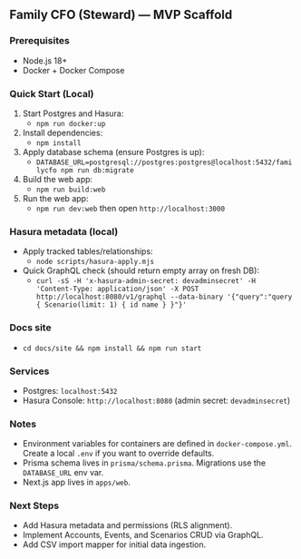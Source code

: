 ## Family CFO (Steward) — MVP Scaffold

### Prerequisites
- Node.js 18+
- Docker + Docker Compose

### Quick Start (Local)
1. Start Postgres and Hasura:
   - `npm run docker:up`
2. Install dependencies:
   - `npm install`
3. Apply database schema (ensure Postgres is up):
   - `DATABASE_URL=postgresql://postgres:postgres@localhost:5432/familycfo npm run db:migrate`
4. Build the web app:
   - `npm run build:web`
5. Run the web app:
   - `npm run dev:web` then open `http://localhost:3000`

### Hasura metadata (local)
- Apply tracked tables/relationships:
  - `node scripts/hasura-apply.mjs`
- Quick GraphQL check (should return empty array on fresh DB):
  - `curl -sS -H 'x-hasura-admin-secret: devadminsecret' -H 'Content-Type: application/json' -X POST http://localhost:8080/v1/graphql --data-binary '{"query":"query { Scenario(limit: 1) { id name } }"}'`

### Docs site
- `cd docs/site && npm install && npm run start`

### Services
- Postgres: `localhost:5432`
- Hasura Console: `http://localhost:8080` (admin secret: `devadminsecret`)

### Notes
- Environment variables for containers are defined in `docker-compose.yml`. Create a local `.env` if you want to override defaults.
- Prisma schema lives in `prisma/schema.prisma`. Migrations use the `DATABASE_URL` env var.
- Next.js app lives in `apps/web`.

### Next Steps
- Add Hasura metadata and permissions (RLS alignment).
- Implement Accounts, Events, and Scenarios CRUD via GraphQL.
- Add CSV import mapper for initial data ingestion.

